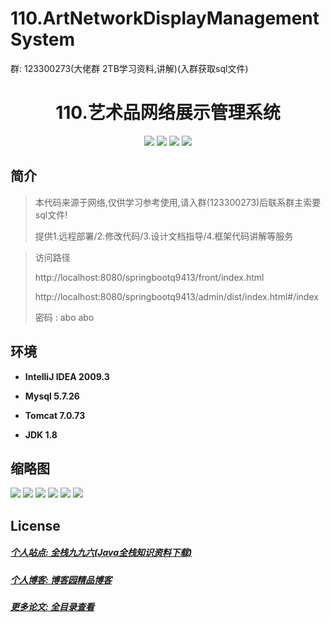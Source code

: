 
# 110.ArtNetworkDisplayManagementSystem

<p>群: 123300273(大佬群 2TB学习资料,讲解)(入群获取sql文件)</p>

<p><h1 align="center">110.艺术品网络展示管理系统</h1></p>


<p align="center">
	<img src="https://img.shields.io/badge/jdk-1.8-orange.svg"/>
    <img src="https://img.shields.io/badge/springBoot-5.x-lightgrey.svg"/>
    <img src="https://img.shields.io/badge/vue-3.x-blue.svg"/>
    <img src="https://img.shields.io/badge/mysql-5.x-yellow.svg"/>
</p>

## 简介


> 本代码来源于网络,仅供学习参考使用,请入群(123300273)后联系群主索要sql文件!
>
> 提供1.远程部署/2.修改代码/3.设计文档指导/4.框架代码讲解等服务

>访问路径
> 
> http://localhost:8080/springbootq9413/front/index.html
> 
> http://localhost:8080/springbootq9413/admin/dist/index.html#/index
> 
> 密码 : abo abo


## 环境

- <b>IntelliJ IDEA 2009.3</b>

- <b>Mysql 5.7.26</b>

- <b>Tomcat 7.0.73</b>

- <b>JDK 1.8</b>




## 缩略图

![](https://img2022.cnblogs.com/blog/588112/202206/588112-20220613090538724-2097127844.png)
![](https://img2022.cnblogs.com/blog/588112/202206/588112-20220613090548856-2141035019.png)
![](https://img2022.cnblogs.com/blog/588112/202206/588112-20220613090553512-1304687788.png)
![](https://img2022.cnblogs.com/blog/588112/202206/588112-20220613090600886-155876021.png)
![](https://img2022.cnblogs.com/blog/588112/202206/588112-20220613090605628-1174440486.png)
![](https://img2022.cnblogs.com/blog/588112/202206/588112-20220613090610834-1283846675.png)


## License

##### [个人站点: 全栈九九六(Java全栈知识资料下载)](https://www.blog996.com/)
##### [个人博客: 博客园精品博客](https://www.cnblogs.com/yysbolg/)
##### [更多论文: 全目录查看](https://www.blog996.com/md/2021-09-22-1632317852192.html)



